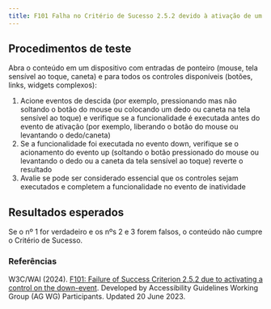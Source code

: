 ```yaml
---
title: F101 Falha no Critério de Sucesso 2.5.2 devido à ativação de um controle no evento de inatividade
---
```


## Procedimentos de teste

Abra o conteúdo em um dispositivo com entradas de ponteiro (mouse, tela sensível ao toque, caneta) e para todos os controles disponíveis (botões, links, widgets complexos):
1. Acione eventos de descida (por exemplo, pressionando mas não soltando o botão do mouse ou colocando um dedo ou caneta na tela sensível ao toque) e verifique se a funcionalidade é executada antes do evento de ativação (por exemplo, liberando o botão do mouse ou levantando o dedo/caneta)
2. Se a funcionalidade foi executada no evento down, verifique se o acionamento do evento up (soltando o botão pressionado do mouse ou levantando o dedo ou a caneta da tela sensível ao toque) reverte o resultado
3. Avalie se pode ser considerado essencial que os controles sejam executados e completem a funcionalidade no evento de inatividade

## Resultados esperados
Se o nº 1 for verdadeiro e os nºs 2 e 3 forem falsos, o conteúdo não cumpre o Critério de Sucesso.

### Referências

W3C/WAI (2024). [F101: Failure of Success Criterion 2.5.2 due to activating a control on the down-event](https://www.w3.org/WAI/WCAG21/Techniques/failures/F101). Developed by Accessibility Guidelines Working Group (AG WG) Participants. Updated 20 June 2023.